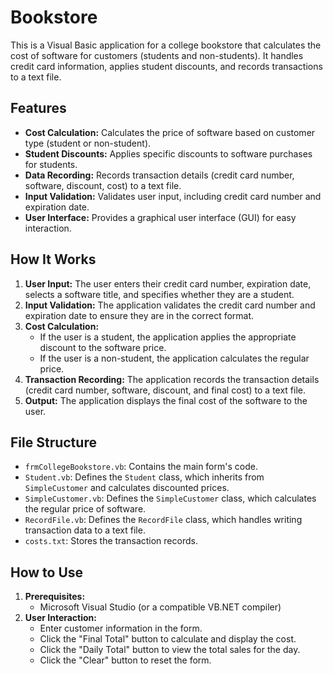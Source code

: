 # Bookstore
This is a Visual Basic application for a college bookstore that calculates the cost of software for customers (students and non-students). It handles credit card information, applies student discounts, and records transactions to a text file.

## Features

* **Cost Calculation:** Calculates the price of software based on customer type (student or non-student).
* **Student Discounts:** Applies specific discounts to software purchases for students.
* **Data Recording:** Records transaction details (credit card number, software, discount, cost) to a text file.
* **Input Validation:** Validates user input, including credit card number and expiration date.
* **User Interface:** Provides a graphical user interface (GUI) for easy interaction.

## How It Works

1.  **User Input:** The user enters their credit card number, expiration date, selects a software title, and specifies whether they are a student.
2.  **Input Validation:** The application validates the credit card number and expiration date to ensure they are in the correct format.
3.  **Cost Calculation:**
    * If the user is a student, the application applies the appropriate discount to the software price.
    * If the user is a non-student, the application calculates the regular price.
4.  **Transaction Recording:** The application records the transaction details (credit card number, software, discount, and final cost) to a text file.
5.  **Output:** The application displays the final cost of the software to the user.

## File Structure

* `frmCollegeBookstore.vb`: Contains the main form's code.
* `Student.vb`: Defines the `Student` class, which inherits from `SimpleCustomer` and calculates discounted prices.
* `SimpleCustomer.vb`: Defines the `SimpleCustomer` class, which calculates the regular price of software.
* `RecordFile.vb`: Defines the `RecordFile` class, which handles writing transaction data to a text file.
* `costs.txt`:  Stores the transaction records.

## How to Use

1.  **Prerequisites:**
    * Microsoft Visual Studio (or a compatible VB.NET compiler)
2.  **User Interaction:**
    * Enter customer information in the form.
    * Click the "Final Total" button to calculate and display the cost.
    * Click the "Daily Total" button to view the total sales for the day.
    * Click the "Clear" button to reset the form.
